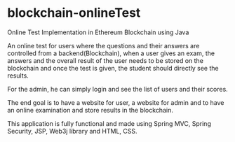 # blockchain-onlineTest
Online Test Implementation in Ethereum Blockchain using Java

An online test for users where the questions and their answers are controlled from a backend(Blockchain), when a user gives an exam, the answers and the overall result of the user needs to be stored on the blockchain and once the test is given, the student should directly see the results.

For the admin, he can simply login and see the list of users and their scores.

The end goal is to have a website for user, a website for admin and to have an online examination and store results in the blockchain.

This application is fully functional and made using Spring MVC, Spring Security, JSP, Web3j library and HTML, CSS.
